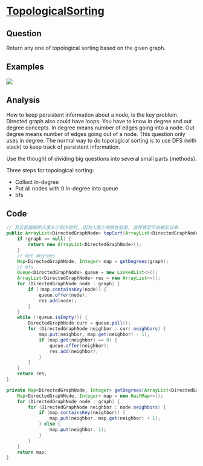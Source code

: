 # [TopologicalSorting](http://lintcode.com/en/problem/topological-sorting/)

## Question

Return any one of topological sorting based on the given graph.

## Examples

![](https://farm5.staticflickr.com/4170/34419708281_c181abc867_o.jpg)

## Analysis

How to keep persistent information about a node, is the key problem. Directed graph also could have loops. You have to know in degree and out degree concepts. In degree means number of edges going into a node. Out degree means number of edges going out of a node. This question only uses in degree. The normal way to do topological sorting is to use DFS (with stack) to keep track of persistent information.

Use the thought of dividing big questions into several small parts (methods).

Three steps for topological sorting:

- Collect in-degree
- Put all nodes with 0 in-degree into queue
- bfs

## Code

```java
// 其实就是按照入度从小到大排列, 因为入度小的排在前面, 这样肯定不会被反过来.
public ArrayList<DirectedGraphNode> topSort(ArrayList<DirectedGraphNode> graph) {
    if (graph == null) {
        return new ArrayList<DirectedGraphNode>();
    }
    // Get degrees
    Map<DirectedGraphNode, Integer> map = getDegrees(graph);
    // bfs
    Queue<DirectedGraphNode> queue = new LinkedList<>();
    ArrayList<DirectedGraphNode> res = new ArrayList<>();
    for (DirectedGraphNode node : graph) {
        if (!map.containsKey(node)) {
            queue.offer(node);
            res.add(node);
        }
    }
    while (!queue.isEmpty()) {
        DirectedGraphNode curr = queue.poll();
        for (DirectedGraphNode neighbor : curr.neighbors) {
            map.put(neighbor, map.get(neighbor) - 1);
            if (map.get(neighbor) == 0) {
                queue.offer(neighbor);
                res.add(neighbor);
            }
        }
    }
    return res;
}

private Map<DirectedGraphNode, Integer> getDegrees(ArrayList<DirectedGraphNode> graph) {
    Map<DirectedGraphNode, Integer> map = new HashMap<>();
    for (DirectedGraphNode node : graph) {
        for (DirectedGraphNode neighbor : node.neighbors) {
            if (map.containsKey(neighbor)) {
                map.put(neighbor, map.get(neighbor) + 1);
            } else {
                map.put(neighbor, 1);
            }
        }
    }
    return map;
}
```